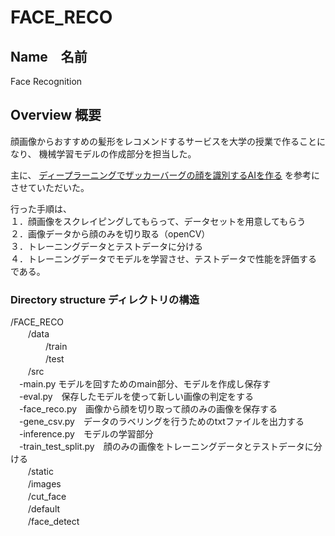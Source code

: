 # FACE_RECO

## Name　名前
Face Recognition

## Overview 概要
顔画像からおすすめの髪形をレコメンドするサービスを大学の授業で作ることになり、
機械学習モデルの作成部分を担当した。

主に、
 [ディープラーニングでザッカーバーグの顔を識別するAIを作る](https://qiita.com/AkiyoshiOkano/items/72f3e4ba9caf514460ee) 
を参考にさせていただいた。

行った手順は、  
１．顔画像をスクレイピングしてもらって、データセットを用意してもらう<br>
２．画像データから顔のみを切り取る（openCV）<br>
３．トレーニングデータとテストデータに分ける<br>
４．トレーニングデータでモデルを学習させ、テストデータで性能を評価する<br>
である。  


### Directory structure ディレクトリの構造
/FACE_RECO<br>
　　/data<br>
　　　　/train<br>
　　　　/test<br>
　　/src<br>
    　-main.py モデルを回すためのmain部分、モデルを作成し保存す<br>
    　-eval.py　保存したモデルを使って新しい画像の判定をする<br>
    　-face_reco.py　画像から顔を切り取って顔のみの画像を保存する<br>
    　-gene_csv.py　データのラベリングを行うためのtxtファイルを出力する<br>
    　-inference.py　モデルの学習部分<br>
    　-train_test_split.py　顔のみの画像をトレーニングデータとテストデータに分ける<br>
　　/static<br>
    　　/images<br>
      　　/cut_face<br>
      　　/default<br>
      　　/face_detect<br>
      
    







